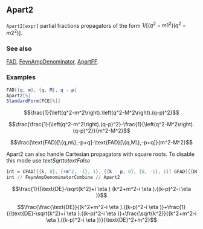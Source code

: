 ## Apart2 

`Apart2[expr]` partial fractions propagators of the form $1/[(q^2-m1^2)(q^2-m2^2)]$.

### See also

[FAD](FAD), [FeynAmpDenominator](FeynAmpDenominator), [ApartFF](ApartFF).

### Examples

```mathematica
FAD[{q, m}, {q, M}, q - p]
Apart2[%]
StandardForm[FCE[%]]
```

$$\frac{1}{\left(q^2-m^2\right).\left(q^2-M^2\right).(q-p)^2}$$

$$\frac{\frac{1}{\left(q^2-m^2\right).(q-p)^2}-\frac{1}{\left(q^2-M^2\right).(q-p)^2}}{m^2-M^2}$$

$$\frac{\text{FAD}[\{q,m\},-p+q]-\text{FAD}[\{q,M\},-p+q]}{m^2-M^2}$$

Apart2 can also handle Cartesian propagators with square roots. To disable this mode use $text{Sqrt}to text{False}$ 

```mathematica
int = CFAD[{{k, 0}, {+m^2, -1}, 1}, {{k - p, 0}, {0, -1}, 1}] GFAD[{{DE - Sqrt[CSPD[k, k]], 1}, 1}]
int // FeynAmpDenominatorCombine // Apart2
```

$$\frac{1}{(\text{DE}-\sqrt{k^2}+i \eta ) (k^2+m^2-i \eta ).((k-p)^2-i \eta )}$$

$$\frac{\frac{\text{DE}}{(k^2+m^2-i \eta ).((k-p)^2-i \eta )}+\frac{1}{(\text{DE}-\sqrt{k^2}+i \eta ).((k-p)^2-i \eta )}+\frac{\sqrt{k^2}}{(k^2+m^2-i \eta ).((k-p)^2-i \eta )}}{\text{DE}^2+m^2}$$